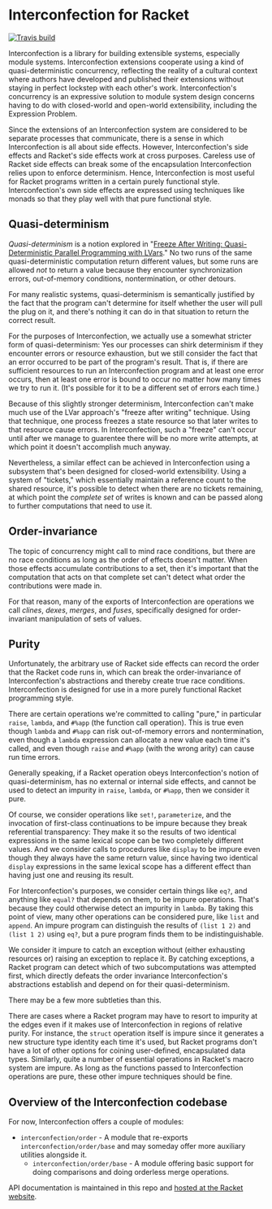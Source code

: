 # Interconfection for Racket

[![Travis build](https://travis-ci.org/lathe/interconfection-for-racket.svg?branch=master)](https://travis-ci.org/lathe/interconfection-for-racket)

Interconfection is a library for building extensible systems, especially module systems. Interconfection extensions cooperate using a kind of quasi-deterministic concurrency, reflecting the reality of a cultural context where authors have developed and published their extensions without staying in perfect lockstep with each other's work. Interconfection's concurrency is an expressive solution to module system design concerns having to do with closed-world and open-world extensibility, including the Expression Problem.

Since the extensions of an Interconfection system are considered to be separate processes that communicate, there is a sense in which Interconfection is all about side effects. However, Interconfection's side effects and Racket's side effects work at cross purposes. Careless use of Racket side effects can break some of the encapsulation Interconfection relies upon to enforce determinism. Hence, Interconfection is most useful for Racket programs written in a certain purely functional style. Interconfection's own side effects are expressed using techniques like monads so that they play well with that pure functional style.


## Quasi-determinism

_Quasi-determinism_ is a notion explored in "[Freeze After Writing: Quasi-Deterministic Parallel Programming with LVars](https://www.cs.indiana.edu/~lkuper/papers/lvish-popl14.pdf)." No two runs of the same quasi-deterministic computation return different values, but some runs are allowed _not_ to return a value because they encounter synchronization errors, out-of-memory conditions, nontermination, or other detours.

For many realistic systems, quasi-determinism is semantically justified by the fact that the program can't determine for itself whether the user will pull the plug on it, and there's nothing it can do in that situation to return the correct result.

For the purposes of Interconfection, we actually use a somewhat stricter form of quasi-determinism: Yes our processes can shirk determinism if they encounter errors or resource exhaustion, but we still consider the fact that an error occurred to be part of the program's result. That is, if there are sufficient resources to run an Interconfection program and at least one error occurs, then at least one error is bound to occur no matter how many times we try to run it. (It's possible for it to be a different set of errors each time.)

Because of this slightly stronger determinism, Interconfection can't make much use of the LVar approach's "freeze after writing" technique. Using that technique, one process freezes a state resource so that later writes to that resource cause errors. In Interconfection, such a "freeze" can't occur until after we manage to guarentee there will be no more write attempts, at which point it doesn't accomplish much anyway.

Nevertheless, a similar effect can be achieved in Interconfection using a subsystem that's been designed for closed-world extensibility. Using a system of "tickets," which essentially maintain a reference count to the shared resource, it's possible to detect when there are no tickets remaining, at which point the _complete set_ of writes is known and can be passed along to further computations that need to use it.


## Order-invariance

The topic of concurrency might call to mind race conditions, but there are no race conditions as long as the order of effects doesn't matter. When those effects accumulate contributions to a set, then it's important that the computation that acts on that complete set can't detect what order the contributions were made in.

For that reason, many of the exports of Interconfection are operations we call _clines_, _dexes_, _merges_, and _fuses_, specifically designed for order-invariant manipulation of sets of values.


## Purity

Unfortunately, the arbitrary use of Racket side effects can record the order that the Racket code runs in, which can break the order-invariance of Interconfection's abstractions and thereby create true race conditions. Interconfection is designed for use in a more purely functional Racket programming style.

There are certain operations we're committed to calling "pure," in particular `raise`, `lambda`, and `#%app` (the function call operation). This is true even though `lambda` and `#%app` can risk out-of-memory errors and nontermination, even though a `lambda` expression can allocate a new value each time it's called, and even though `raise` and `#%app` (with the wrong arity) can cause run time errors.

Generally speaking, if a Racket operation obeys Interconfection's notion of quasi-determinism, has no external or internal side effects, and cannot be used to detect an impurity in `raise`, `lambda`, or `#%app`, then we consider it pure.

Of course, we consider operations like `set!`, `parameterize`, and the invocation of first-class continuations to be impure because they break referential transparency: They make it so the results of two identical expressions in the same lexical scope can be two completely different values. And we consider calls to procedures like `display` to be impure even though they always have the same return value, since having two identical `display` expressions in the same lexical scope has a different effect than having just one and reusing its result.

For Interconfection's purposes, we consider certain things like `eq?`, and anything like `equal?` that depends on them, to be impure operations. That's because they could otherwise detect an impurity in `lambda`. By taking this point of view, many other operations can be considered pure, like `list` and `append`. An impure program can distinguish the results of `(list 1 2)` and `(list 1 2)` using `eq?`, but a pure program finds them to be indistinguishable.

We consider it impure to catch an exception without (either exhausting resources or) raising an exception to replace it. By catching exceptions, a Racket program can detect which of two subcomputations was attempted first, which directly defeats the order invariance Interconfection's abstractions establish and depend on for their quasi-determinism.

There may be a few more subtleties than this.

There are cases where a Racket program may have to resort to impurity at the edges even if it makes use of Interconfection in regions of relative purity. For instance, the `struct` operation itself is impure since it generates a new structure type identity each time it's used, but Racket programs don't have a lot of other options for coining user-defined, encapsulated data types. Similarly, quite a number of essential operations in Racket's macro system are impure. As long as the functions passed to Interconfection operations are pure, these other impure techniques should be fine.


## Overview of the Interconfection codebase

For now, Interconfection offers a couple of modules:

  - `interconfection/order` - A module that re-exports `interconfection/order/base` and may someday offer more auxiliary utilities alongside it.
    - `interconfection/order/base` - A module offering basic support for doing comparisons and doing orderless merge operations.

API documentation is maintained in this repo and [hosted at the Racket website](https://docs.racket-lang.org/interconfection/).
